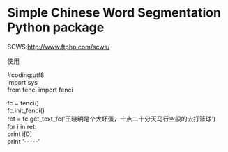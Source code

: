 Simple Chinese Word Segmentation Python package
======================
SCWS:http://www.ftphp.com/scws/<br />

使用

#coding:utf8 <br />
import sys <br />
from fenci import fenci<br />

fc = fenci()<br />
fc.init_fenci()<br />
ret = fc.get_text_fc('王晓明是个大坏蛋，十点二十分天马行空般的去打篮球')<br />
for i in ret:<br />
	print i[0]<br />
	print '-----'<br />

